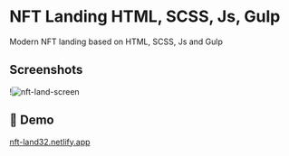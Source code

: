 # NFT Landing HTML, SCSS, Js, Gulp

Modern NFT landing based on HTML, SCSS, Js and Gulp
## Screenshots

!![nft-land-screen](https://user-images.githubusercontent.com/107246526/226020328-f9c25cbf-8b94-49c8-909a-57d49e1e2479.jpeg)


## 🔗 Demo
[nft-land32.netlify.app](https://nft-land32.netlify.app/)
